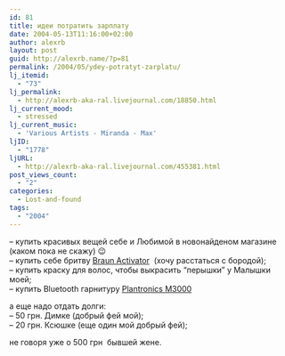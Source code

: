 ```yaml
---
id: 81
title: идеи потратить зарплату
date: 2004-05-13T11:16:00+02:00
author: alexrb
layout: post
guid: http://alexrb.name/?p=81
permalink: /2004/05/ydey-potratyt-zarplatu/
lj_itemid:
  - "73"
lj_permalink:
  - http://alexrb-aka-ral.livejournal.com/18850.html
lj_current_mood:
  - stressed
lj_current_music:
  - 'Various Artists - Miranda - Max'
ljID:
  - "1778"
ljURL:
  - http://alexrb-aka-ral.livejournal.com/455381.html
post_views_count:
  - "2"
categories:
  - Lost-and-found
tags:
  - "2004"
---
```

&#8211; купить красивых вещей себе и Любимой в новонайденом магазине (каком пока не скажу) 😉  
&#8211; купить себе бритву [Braun Activator](http://www.braun.com/global/products/shavinggrooming/dryshaving/dryshaving/activator/models.html)&nbsp; (хочу расстаться с бородой);  
&#8211; купить краску для волос, чтобы выкрасить &#8220;перышки&#8221; у Малышки моей;  
&#8211; купить Bluetooth гарнитуру [Plantronics M3000](http://www.itkom.com.ua/plantronics_m3000.php3)

а еще надо отдать долги:  
&#8211; 50 грн. Димке (добрый фей мой);  
&#8211; 20 грн. Ксюшке (еще один мой добрый фей);

не говоря уже о 500 грн&nbsp; бывшей жене.